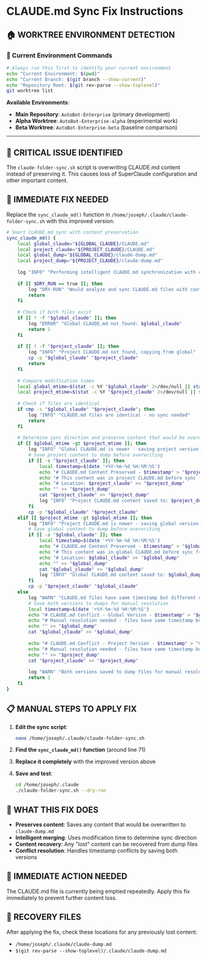 # CLAUDE.md Sync Fix Instructions

## 🏠 WORKTREE ENVIRONMENT DETECTION

### **🎯 Current Environment Commands**
```bash
# Always run this first to identify your current environment
echo "Current Environment: $(pwd)"
echo "Current Branch: $(git branch --show-current)"
echo "Repository Root: $(git rev-parse --show-toplevel)"
git worktree list
```

**Available Environments**:
- **Main Repository**: `AutoBot-Enterprise` (primary development)
- **Alpha Worktree**: `AutoBot-Enterprise-alpha` (experimental work)
- **Beta Worktree**: `AutoBot-Enterprise-beta` (baseline comparison)

---

## 🚨 CRITICAL ISSUE IDENTIFIED

The `claude-folder-sync.sh` script is overwriting CLAUDE.md content instead of preserving it. This causes loss of SuperClaude configuration and other important content.

## 🔧 IMMEDIATE FIX NEEDED

Replace the `sync_claude_md()` function in `/home/joseph/.claude/claude-folder-sync.sh` with this improved version:

```bash
# Smart CLAUDE.md sync with content preservation
sync_claude_md() {
    local global_claude="${GLOBAL_CLAUDE}/CLAUDE.md"
    local project_claude="${PROJECT_CLAUDE}/CLAUDE.md"
    local global_dump="${GLOBAL_CLAUDE}/claude-dump.md"
    local project_dump="${PROJECT_CLAUDE}/claude-dump.md"
    
    log "INFO" "Performing intelligent CLAUDE.md synchronization with content preservation..."
    
    if [[ $DRY_RUN == true ]]; then
        log "DRY-RUN" "Would analyze and sync CLAUDE.md files with content dump preservation"
        return
    fi
    
    # Check if both files exist
    if [[ ! -f "$global_claude" ]]; then
        log "ERROR" "Global CLAUDE.md not found: $global_claude"
        return 1
    fi
    
    if [[ ! -f "$project_claude" ]]; then
        log "INFO" "Project CLAUDE.md not found, copying from global"
        cp -p "$global_claude" "$project_claude"
        return
    fi
    
    # Compare modification times
    local global_mtime=$(stat -c %Y "$global_claude" 2>/dev/null || stat -f %m "$global_claude" 2>/dev/null)
    local project_mtime=$(stat -c %Y "$project_claude" 2>/dev/null || stat -f %m "$project_claude" 2>/dev/null)
    
    # Check if files are identical
    if cmp -s "$global_claude" "$project_claude"; then
        log "INFO" "CLAUDE.md files are identical - no sync needed"
        return
    fi
    
    # Determine sync direction and preserve content that would be overwritten
    if [[ $global_mtime -gt $project_mtime ]]; then
        log "INFO" "Global CLAUDE.md is newer - saving project version to dump and syncing"
        # Save project content to dump before overwriting
        if [[ -s "$project_claude" ]]; then
            local timestamp=$(date '+%Y-%m-%d %H:%M:%S')
            echo "# CLAUDE.md Content Preserved - $timestamp" > "$project_dump"
            echo "# This content was in project CLAUDE.md before sync from global" >> "$project_dump"
            echo "# Location: $project_claude" >> "$project_dump"
            echo "" >> "$project_dump"
            cat "$project_claude" >> "$project_dump"
            log "INFO" "Project CLAUDE.md content saved to: $project_dump"
        fi
        cp -p "$global_claude" "$project_claude"
    elif [[ $project_mtime -gt $global_mtime ]]; then
        log "INFO" "Project CLAUDE.md is newer - saving global version to dump and syncing"
        # Save global content to dump before overwriting
        if [[ -s "$global_claude" ]]; then
            local timestamp=$(date '+%Y-%m-%d %H:%M:%S')
            echo "# CLAUDE.md Content Preserved - $timestamp" > "$global_dump"
            echo "# This content was in global CLAUDE.md before sync from project" >> "$global_dump"
            echo "# Location: $global_claude" >> "$global_dump"
            echo "" >> "$global_dump"
            cat "$global_claude" >> "$global_dump"
            log "INFO" "Global CLAUDE.md content saved to: $global_dump"
        fi
        cp -p "$project_claude" "$global_claude"
    else
        log "WARN" "CLAUDE.md files have same timestamp but different content"
        # Save both versions to dumps for manual resolution
        local timestamp=$(date '+%Y-%m-%d %H:%M:%S')
        echo "# CLAUDE.md Conflict - Global Version - $timestamp" > "$global_dump"
        echo "# Manual resolution needed - files have same timestamp but different content" >> "$global_dump"
        echo "" >> "$global_dump"
        cat "$global_claude" >> "$global_dump"
        
        echo "# CLAUDE.md Conflict - Project Version - $timestamp" > "$project_dump"
        echo "# Manual resolution needed - files have same timestamp but different content" >> "$project_dump"
        echo "" >> "$project_dump"
        cat "$project_claude" >> "$project_dump"
        
        log "WARN" "Both versions saved to dump files for manual resolution: $global_dump, $project_dump"
        return 1
    fi
}
```

## 📋 MANUAL STEPS TO APPLY FIX

1. **Edit the sync script**:
   ```bash
   nano /home/joseph/.claude/claude-folder-sync.sh
   ```

2. **Find the `sync_claude_md()` function** (around line 71)

3. **Replace it completely** with the improved version above

4. **Save and test**:
   ```bash
   cd /home/joseph/.claude
   ./claude-folder-sync.sh --dry-run
   ```

## 🎯 WHAT THIS FIX DOES

- **Preserves content**: Saves any content that would be overwritten to `claude-dump.md`
- **Intelligent merging**: Uses modification time to determine sync direction
- **Content recovery**: Any "lost" content can be recovered from dump files
- **Conflict resolution**: Handles timestamp conflicts by saving both versions

## 🚨 IMMEDIATE ACTION NEEDED

The CLAUDE.md file is currently being emptied repeatedly. Apply this fix immediately to prevent further content loss.

## 📁 RECOVERY FILES

After applying the fix, check these locations for any previously lost content:
- `/home/joseph/.claude/claude-dump.md`
- `$(git rev-parse --show-toplevel)/.claude/claude-dump.md`